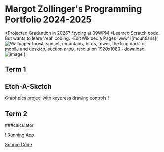# Margot Zollinger's Programming Portfolio 2024-2025
*Projected Graduation in 2026?
*typing at 39WPM
*Learned Scratch code. But wants to learn 'real' coding. 
-Edit Wikipedia Pages 
'wow'
![mountians](<img src="https://img.goodfon.com/wallpaper/big/0/57/the-long-dark-vyshka-zakat-les.jpg" alt="Wallpaper forest, sunset, mountains, birds, tower, the long dark for mobile  and desktop, section игры, resolution 1920x1080 - download"/>![image](https://github.com/user-attachments/assets/c69b48ac-6f40-4ba0-a2c6-1614fba21521)
)
## Term 1
## Etch-A-Sketch
Graphpics project with keypress drawing controls 
! []()
[]()
## Term 2
###calculator

! [Running App](https://github.com/Margot42/programmingportfolio2024a3/blob/main/calc.png?raw=true)

[Source Code](https://github.com/Margot42/programmingportfolio2024a3/tree/main/Calculator%202)
